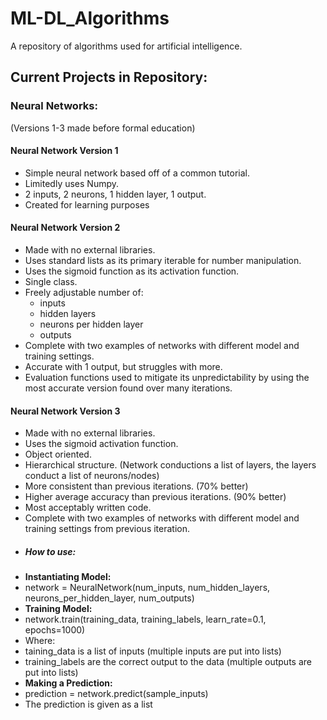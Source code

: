 # ML-DL_Algorithms
A repository of algorithms used for artificial intelligence.

## Current Projects in Repository:

### Neural Networks:
(Versions 1-3 made before formal education)

#### Neural Network Version 1
* Simple neural network based off of a common tutorial.
* Limitedly uses Numpy.
* 2 inputs, 2 neurons, 1 hidden layer, 1 output.
* Created for learning purposes

#### Neural Network Version 2
* Made with no external libraries.
* Uses standard lists as its primary iterable for number manipulation.
* Uses the sigmoid function as its activation function.
* Single class.
* Freely adjustable number of:
  * inputs
  * hidden layers
  * neurons per hidden layer
  * outputs
* Complete with two examples of networks with different model and training settings.
* Accurate with 1 output, but struggles with more.
* Evaluation functions used to mitigate its unpredictability by using the most accurate version found over many iterations.

#### Neural Network Version 3
* Made with no external libraries.
* Uses the sigmoid activation function.
* Object oriented.
* Hierarchical structure. (Network conductions a list of layers, the layers conduct a list of neurons/nodes)
* More consistent than previous iterations. (70% better)
* Higher average accuracy than previous iterations. (90% better)
* Most acceptably written code.
* Complete with two examples of networks with different model and training settings from previous iteration.
* ##### How to use:
 * **Instantiating Model:**
  * network = NeuralNetwork(num_inputs, num_hidden_layers, neurons_per_hidden_layer, num_outputs)
 * **Training Model:**
  * network.train(training_data, training_labels, learn_rate=0.1, epochs=1000)
  * Where:
   * taining_data is a list of inputs (multiple inputs are put into lists)
   * training_labels are the correct output to the data (multiple outputs are put into lists)
 * **Making a Prediction:**
  * prediction = network.predict(sample_inputs)
   * The prediction is given as a list

